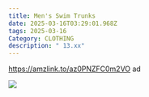 ```yaml
---
title: Men's Swim Trunks
date: 2025-03-16T03:29:01.968Z
tags: 2025-03-16
Category: CLOTHING
description: " 13.xx"
---
```

https://amzlink.to/az0PNZFC0m2VO   ad<!--StartFragment-->

![](https://m.media-amazon.com/images/I/51a43AglhGL._SR400,400_.jpg)

<!--EndFragment-->